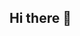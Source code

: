 ## Hi there 👋

<!--
**coco583/coco583** is a ✨ _special_ ✨ repository because its `README.md` (this file) appears on your GitHub profile.

Here are some ideas to get you started:

- 🔭 I’m currently working on ...
- 🌱 I’m currently learning ...
- 👯 I’m looking to collaborate on ...
- 🤔 I’m looking for help with ...
- 💬 Ask me about ...
- 📫 How to reach me: ...shenelayisa2009@gmail.com
- 😄 Pronouns: ...
- ⚡ Fun fact: ...
-->
